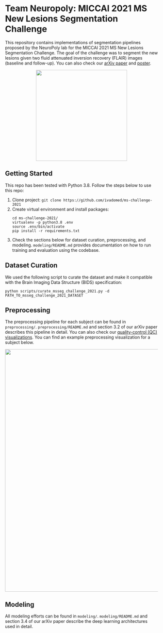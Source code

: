 # Team Neuropoly: MICCAI 2021 MS New Lesions Segmentation Challenge
This repository contains implementations of segmentation pipelines proposed by the NeuroPoly lab for the MICCAI 2021 MS New Lesions Segmentation Challenge. The goal of the challenge was to segment the new lesions given two fluid attenuated inversion recovery (FLAIR) images (baseline and follow-up). You can also check our [arXiv paper](https://arxiv.org/pdf/2109.05409.pdf) and [poster](https://portal.fli-iam.irisa.fr/files/2021/09/MSSEG2_Poster_Team15.pdf).

<p align="center">
  <img src="https://github.com/ivadomed/ms-challenge-2021/releases/download/v0.1/main.gif" width=300 />
</p>

## Getting Started
This repo has been tested with Python 3.8. Follow the steps below to use this repo:
1. Clone project: `git clone https://github.com/ivadomed/ms-challenge-2021`
2. Create virtual environment and install packages:
	```
	cd ms-challenge-2021/
	virtualenv -p python3.8 .env
	source .env/bin/activate
	pip install -r requirements.txt
	```
3. Check the sections below for dataset curation, preprocessing, and modeling. `modeling/README.md` provides documentation on how to run training and evaluation using the codebase.

## Dataset Curation
We used the following script to curate the dataset and make it compatible with the Brain Imaging Data Structure (BIDS) specification:
```
python scripts/curate_msseg_challenge_2021.py -d PATH_TO_msseg_challenge_2021_DATASET
```

## Preprocessing
The preprocessing pipeline for each subject can be found in `preprocessing/`. `preprocessing/README.md` and section 3.2 of our arXiv paper describes this pipeline in detail. You can also check our [quality-control (QC) visualizations](https://github.com/ivadomed/ms-challenge-2021/releases/download/v0.1/qc_registration.gif). You can find an example preprocessing visualization for a subject below.

<p align="center">
  <img src="https://github.com/ivadomed/ms-challenge-2021/releases/download/v0.1/qc_registration_sub99.gif" width=800 />
</p>

## Modeling
All modeling efforts can be found in `modeling/`. `modeling/README.md` and section 3.4 of our arXiv paper describe the deep learning architectures used in detail.

